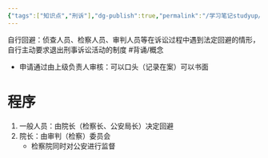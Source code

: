 ```yaml
---
{"tags":["知识点","刑诉"],"dg-publish":true,"permalink":"/学习笔记studyup/刑事诉讼法/自行回避/","dgPassFrontmatter":true,"created":"2024-11-10T22:09:48.282+08:00","updated":"2024-12-08T12:25:35.644+08:00"}
---
```


自行回避：侦查人员、检察人员、审判人员等在诉讼过程中遇到法定回避的情形，自行主动要求退出刑事诉讼活动的制度 #背诵/概念 
- 申请通过由上级负责人审核：可以口头（记录在案）可以书面
# 程序
1. 一般人员：由院长（检察长、公安局长）决定回避
2. 院长：由审判（检察）委员会
	- 检察院同时对公安进行监督